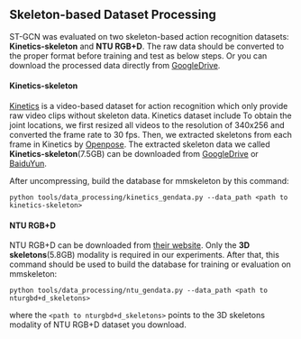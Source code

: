 ## Skeleton-based Dataset Processing

ST-GCN was evaluated on two skeleton-based action recognition datasets: **Kinetics-skeleton** and **NTU RGB+D**.
The raw data should be converted to the proper format before training and test as below steps. Or you can download
the processed data directly from [GoogleDrive](https://drive.google.com/open?id=103NOL9YYZSW1hLoWmYnv5Fs8mK-Ij7qb).

#### Kinetics-skeleton
[Kinetics](https://deepmind.com/research/open-source/open-source-datasets/kinetics/) is a video-based dataset for action recognition which only provide raw video clips without skeleton data. Kinetics dataset include To obtain the joint locations, we first resized all videos to the resolution of 340x256 and converted the frame rate to 30 fps.  Then, we extracted skeletons from each frame in Kinetics by [Openpose](https://github.com/CMU-Perceptual-Computing-Lab/openpose). The extracted skeleton data we called **Kinetics-skeleton**(7.5GB) can be downloaded from [GoogleDrive](https://drive.google.com/open?id=1SPQ6FmFsjGg3f59uCWfdUWI-5HJM_YhZ) or [BaiduYun](https://pan.baidu.com/s/1dwKG2TLvG-R1qeIiE4MjeA#list/path=%2FShare%2FAAAI18%2Fkinetics-skeleton&parentPath=%2FShare).

After uncompressing, build the database for mmskeleton by this command:
```
python tools/data_processing/kinetics_gendata.py --data_path <path to kinetics-skeleton>
```

#### NTU RGB+D
NTU RGB+D can be downloaded from [their website](http://rose1.ntu.edu.sg/datasets/actionrecognition.asp).
Only the **3D skeletons**(5.8GB) modality is required in our experiments. After that, this command should be used to build the database for training or evaluation on mmskeleton:
```
python tools/data_processing/ntu_gendata.py --data_path <path to nturgbd+d_skeletons>
```
where the ```<path to nturgbd+d_skeletons>``` points to the 3D skeletons modality of NTU RGB+D dataset you download.
